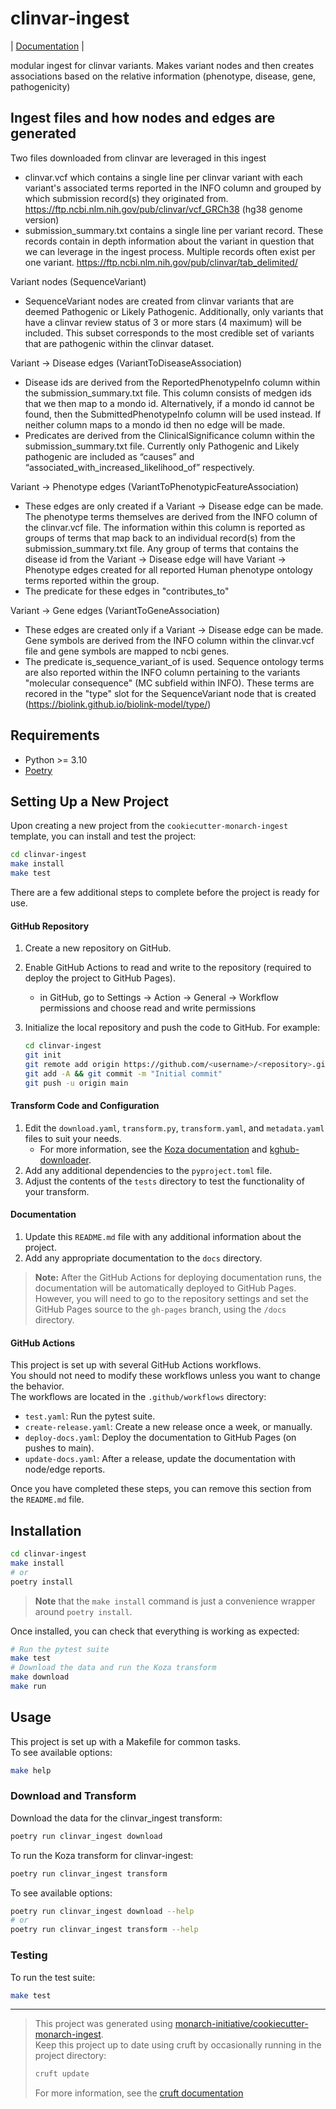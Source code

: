 # clinvar-ingest

| [Documentation](https://monarch-initiative.github.io/clinvar-ingest) |

modular ingest for clinvar variants. Makes variant nodes and then creates associations based on the relative information (phenotype, disease, gene, pathogenicity)

## Ingest files and how nodes and edges are generated
Two files downloaded from clinvar are leveraged in this ingest
- clinvar.vcf which contains a single line per clinvar variant with each variant's associated terms reported in the INFO column and grouped by which submission record(s) they originated from. https://ftp.ncbi.nlm.nih.gov/pub/clinvar/vcf_GRCh38  (hg38 genome version)
- submission_summary.txt contains a single line per variant record. These records contain in depth information about the variant in question that we can leverage in the ingest process. Multiple records often exist per one variant. https://ftp.ncbi.nlm.nih.gov/pub/clinvar/tab_delimited/

Variant nodes (SequenceVariant)
- SequenceVariant nodes are created from clinvar variants that are deemed Pathogenic or Likely Pathogenic. Additionally, only variants that have a clinvar review status of 3 or more stars (4 maximum) will be included. This subset corresponds to the most credible set of variants that are pathogenic within the clinvar dataset.

Variant → Disease edges (VariantToDiseaseAssociation)
 - Disease ids are derived from the ReportedPhenotypeInfo column within the submission_summary.txt file. This column consists of medgen ids that we then map to a mondo id. Alternatively, if a mondo id cannot be found, then the SubmittedPhenotypeInfo column will be used instead. If neither column maps to a mondo id then no edge will be made.
 - Predicates are derived from the ClinicalSignificance column within the submission_summary.txt file. Currently only Pathogenic and Likely pathogenic are included as “causes” and “associated_with_increased_likelihood_of” respectively.

Variant → Phenotype edges (VariantToPhenotypicFeatureAssociation)
- These edges are only created if a Variant → Disease edge can be made. The phenotype terms themselves are derived from the INFO column of the clinvar.vcf file. The information within this column is reported as groups of terms that map back to an individual record(s) from the submission_summary.txt file. Any group of terms that contains the disease id from the Variant → Disease edge will have Variant → Phenotype edges created for all reported Human phenotype ontology terms reported within the group.
- The predicate for these edges in "contributes_to"

Variant → Gene edges (VariantToGeneAssociation)
- These edges are created only if a Variant → Disease edge can be made. Gene symbols are derived from the INFO column within the clinvar.vcf file and gene symbols are mapped to ncbi genes.
- The predicate is_sequence_variant_of is used. Sequence ontology terms are also reported within the INFO column pertaining to the variants "molecular consequence" (MC subfield within INFO). These terms are recored in the "type" slot for the SequenceVariant node that is created (https://biolink.github.io/biolink-model/type/)



## Requirements

- Python >= 3.10
- [Poetry](https://python-poetry.org/docs/#installation)

## Setting Up a New Project

Upon creating a new project from the `cookiecutter-monarch-ingest` template, you can install and test the project:

```bash
cd clinvar-ingest
make install
make test
```

There are a few additional steps to complete before the project is ready for use.

#### GitHub Repository

1. Create a new repository on GitHub.
1. Enable GitHub Actions to read and write to the repository (required to deploy the project to GitHub Pages).
   - in GitHub, go to Settings -> Action -> General -> Workflow permissions and choose read and write permissions
1. Initialize the local repository and push the code to GitHub. For example:

   ```bash
   cd clinvar-ingest
   git init
   git remote add origin https://github.com/<username>/<repository>.git
   git add -A && git commit -m "Initial commit"
   git push -u origin main
   ```

#### Transform Code and Configuration

1. Edit the `download.yaml`, `transform.py`, `transform.yaml`, and `metadata.yaml` files to suit your needs.
   - For more information, see the [Koza documentation](https://koza.monarchinitiative.org) and [kghub-downloader](https://github.com/monarch-initiative/kghub-downloader).
1. Add any additional dependencies to the `pyproject.toml` file.
1. Adjust the contents of the `tests` directory to test the functionality of your transform.

#### Documentation

1. Update this `README.md` file with any additional information about the project.
1. Add any appropriate documentation to the `docs` directory.

> **Note:** After the GitHub Actions for deploying documentation runs, the documentation will be automatically deployed to GitHub Pages.  
> However, you will need to go to the repository settings and set the GitHub Pages source to the `gh-pages` branch, using the `/docs` directory.

#### GitHub Actions

This project is set up with several GitHub Actions workflows.  
You should not need to modify these workflows unless you want to change the behavior.  
The workflows are located in the `.github/workflows` directory:

- `test.yaml`: Run the pytest suite.
- `create-release.yaml`: Create a new release once a week, or manually.
- `deploy-docs.yaml`: Deploy the documentation to GitHub Pages (on pushes to main).
- `update-docs.yaml`: After a release, update the documentation with node/edge reports.


Once you have completed these steps, you can remove this section from the `README.md` file.

## Installation

```bash
cd clinvar-ingest
make install
# or
poetry install
```

> **Note** that the `make install` command is just a convenience wrapper around `poetry install`.

Once installed, you can check that everything is working as expected:

```bash
# Run the pytest suite
make test
# Download the data and run the Koza transform
make download
make run
```

## Usage

This project is set up with a Makefile for common tasks.  
To see available options:

```bash
make help
```

### Download and Transform

Download the data for the clinvar_ingest transform:

```bash
poetry run clinvar_ingest download
```

To run the Koza transform for clinvar-ingest:

```bash
poetry run clinvar_ingest transform
```

To see available options:

```bash
poetry run clinvar_ingest download --help
# or
poetry run clinvar_ingest transform --help
```

### Testing

To run the test suite:

```bash
make test
```

---

> This project was generated using [monarch-initiative/cookiecutter-monarch-ingest](https://github.com/monarch-initiative/cookiecutter-monarch-ingest).  
> Keep this project up to date using cruft by occasionally running in the project directory:
>
> ```bash
> cruft update
> ```
>
> For more information, see the [cruft documentation](https://cruft.github.io/cruft/#updating-a-project)
